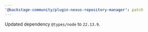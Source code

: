 ```yaml
---
'@backstage-community/plugin-nexus-repository-manager': patch
---
```


Updated dependency `@types/node` to `22.13.9`.
